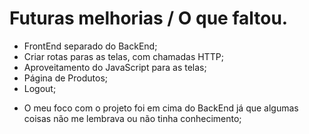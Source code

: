 
# Futuras melhorias / O que faltou.
* FrontEnd separado do BackEnd;
* Criar rotas paras as telas, com chamadas HTTP;
* Aproveitamento do JavaScript para as telas;
* Página de Produtos;
* Logout;

- O meu foco com o projeto foi em cima do BackEnd já que algumas coisas não me lembrava ou não tinha conhecimento;


